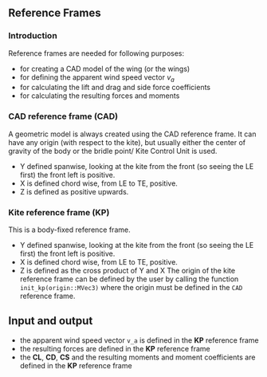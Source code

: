 ## Reference Frames

### Introduction
Reference frames are needed for following purposes:
- for creating a CAD model of the wing (or the wings)
- for defining the apparent wind speed vector $v_a$
- for calculating the lift and drag and side force coefficients
- for calculating the resulting forces and moments

### CAD reference frame (CAD)
A geometric model is always created using the CAD reference frame.
It can have any origin (with respect to the kite), but usually either the center of gravity of the body or the bridle point/ Kite Control Unit is used. 

- Y defined spanwise, looking at the kite from the front (so seeing the LE first) the front left is positive.
- X is defined chord wise, from LE to TE, positive.
- Z is defined as positive upwards.

### Kite reference frame (KP)
This is a body-fixed reference frame.
- Y defined spanwise, looking at the kite from the front (so seeing the LE first) the front left is positive.
- X is defined chord wise, from LE to TE, positive.
- Z is defined as the cross product of Y and X
The origin of the kite reference frame can be defined by the user by calling the function `init_kp(origin::MVec3)` where the origin must be defined in the `CAD` reference frame.

## Input and output
- the apparent wind speed vector `v_a` is defined in the **KP** reference frame
- the resulting forces are defined in the **KP** reference frame
- the **CL**, **CD**, **CS** and the resulting moments and moment coefficients are defined in the **KP** reference frame